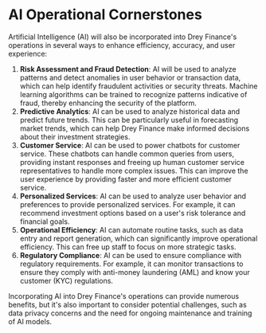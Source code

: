 # AI Operational Cornerstones

Artificial Intelligence (AI) will also be incorporated into Drey Finance's operations in several ways to enhance efficiency, accuracy, and user experience:

1. **Risk Assessment and Fraud Detection**: AI will be used to analyze patterns and detect anomalies in user behavior or transaction data, which can help identify fraudulent activities or security threats. Machine learning algorithms can be trained to recognize patterns indicative of fraud, thereby enhancing the security of the platform.
2. **Predictive Analytics**: AI can be used to analyze historical data and predict future trends. This can be particularly useful in forecasting market trends, which can help Drey Finance make informed decisions about their investment strategies.
3. **Customer Service**: AI can be used to power chatbots for customer service. These chatbots can handle common queries from users, providing instant responses and freeing up human customer service representatives to handle more complex issues. This can improve the user experience by providing faster and more efficient customer service.
4. **Personalized Services**: AI can be used to analyze user behavior and preferences to provide personalized services. For example, it can recommend investment options based on a user's risk tolerance and financial goals.
5. **Operational Efficiency**: AI can automate routine tasks, such as data entry and report generation, which can significantly improve operational efficiency. This can free up staff to focus on more strategic tasks.
6. **Regulatory Compliance**: AI can be used to ensure compliance with regulatory requirements. For example, it can monitor transactions to ensure they comply with anti-money laundering (AML) and know your customer (KYC) regulations.

Incorporating AI into Drey Finance's operations can provide numerous benefits, but it's also important to consider potential challenges, such as data privacy concerns and the need for ongoing maintenance and training of AI models.
